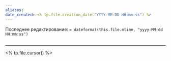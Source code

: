 ```yaml
---
aliases: 
date_created: <% tp.file.creation_date("YYYY-MM-DD HH:mm:ss") %>
---
```

Последнее редактирование: `= dateformat(this.file.mtime, "yyyy-MM-dd HH:mm:ss")`
```toc
```
---

<% tp.file.cursor() %>